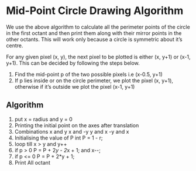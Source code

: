 # Mid-Point Circle Drawing Algorithm

We use the above algorithm to calculate all the perimeter points of the circle in the first octant and then print them along with their 
mirror points in the other octants. This will work only because a circle is symmetric about it’s centre.

For any given pixel (x, y), the next pixel to be plotted is either (x, y+1) or (x-1, y+1). This can be decided by following the steps below.

1. Find the mid-point p of the two possible pixels i.e (x-0.5, y+1)
2. If p lies inside or on the circle perimeter, we plot the pixel (x, y+1), otherwise if it’s outside we plot the pixel (x-1, y+1)

## Algorithm

1. put x = radius and y = 0
2. Printing the initial point on the axes after translation
3. Combinations
        x and y
        x and -y
        y and x
        -y and x
4. Initialising the value of P
    int P = 1 - r;
5. loop till x > y and y++
6. if p > 0
	P = P + 2*y - 2*x + 1; and x--;
7. if p <= 0
	P = P + 2*y + 1;
8. Print All octant
